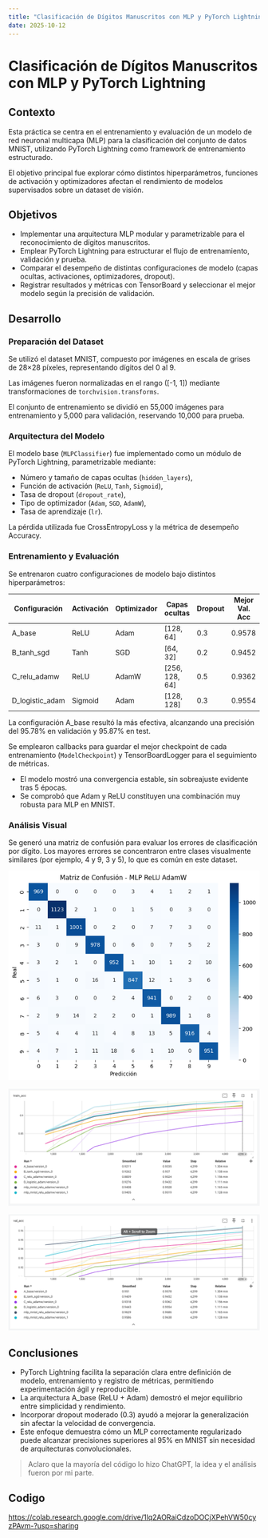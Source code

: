 ```yaml
---
title: "Clasificación de Dígitos Manuscritos con MLP y PyTorch Lightning"
date: 2025-10-12
---
```


# Clasificación de Dígitos Manuscritos con MLP y PyTorch Lightning

## Contexto

Esta práctica se centra en el entrenamiento y evaluación de un modelo de red neuronal multicapa (MLP) para la clasificación del conjunto de datos MNIST, utilizando PyTorch Lightning como framework de entrenamiento estructurado.

El objetivo principal fue explorar cómo distintos hiperparámetros, funciones de activación y optimizadores afectan el rendimiento de modelos supervisados sobre un dataset de visión.

## Objetivos

* Implementar una arquitectura MLP modular y parametrizable para el reconocimiento de dígitos manuscritos.
* Emplear PyTorch Lightning para estructurar el flujo de entrenamiento, validación y prueba.
* Comparar el desempeño de distintas configuraciones de modelo (capas ocultas, activaciones, optimizadores, dropout).
* Registrar resultados y métricas con TensorBoard y seleccionar el mejor modelo según la precisión de validación.

## Desarrollo

### Preparación del Dataset

Se utilizó el dataset MNIST, compuesto por imágenes en escala de grises de 28×28 píxeles, representando dígitos del 0 al 9.

Las imágenes fueron normalizadas en el rango ([-1, 1]) mediante transformaciones de `torchvision.transforms`.

El conjunto de entrenamiento se dividió en 55,000 imágenes para entrenamiento y 5,000 para validación, reservando 10,000 para prueba.

### Arquitectura del Modelo

El modelo base (`MLPClassifier`) fue implementado como un módulo de PyTorch Lightning, parametrizable mediante:

* Número y tamaño de capas ocultas (`hidden_layers`),
* Función de activación (`ReLU`, `Tanh`, `Sigmoid`),
* Tasa de dropout (`dropout_rate`),
* Tipo de optimizador (`Adam`, `SGD`, `AdamW`),
* Tasa de aprendizaje (`lr`).

La pérdida utilizada fue CrossEntropyLoss y la métrica de desempeño Accuracy.

### Entrenamiento y Evaluación

Se entrenaron cuatro configuraciones de modelo bajo distintos hiperparámetros:

| Configuración   | Activación | Optimizador | Capas ocultas  | Dropout | Mejor Val. Acc |
| --------------- | ---------- | ----------- | -------------- | ------- | -------------- |
| A_base          | ReLU       | Adam        | [128, 64]      | 0.3     | 0.9578     |
| B_tanh_sgd      | Tanh       | SGD         | [64, 32]       | 0.2     | 0.9452         |
| C_relu_adamw    | ReLU       | AdamW       | [256, 128, 64] | 0.5     | 0.9362         |
| D_logistic_adam | Sigmoid    | Adam        | [128, 128]     | 0.3     | 0.9554         |

La configuración A_base resultó la más efectiva, alcanzando una precisión del 95.78% en validación y 95.87% en test.

Se emplearon callbacks para guardar el mejor checkpoint de cada entrenamiento (`ModelCheckpoint`) y TensorBoardLogger para el seguimiento de métricas.

* El modelo mostró una convergencia estable, sin sobreajuste evidente tras 5 épocas.
* Se comprobó que Adam y ReLU constituyen una combinación muy robusta para MLP en MNIST.

### Análisis Visual

Se generó una matriz de confusión para evaluar los errores de clasificación por dígito. Los mayores errores se concentraron entre clases visualmente similares (por ejemplo, 4 y 9, 3 y 5), lo que es común en este dataset.

![](../assets/UT2_TA_Opcional_1.png)

![](../assets/UT2_TA_Opcional_2.png)

![](../assets/UT2_TA_Opcional_3.png)

## Conclusiones

* PyTorch Lightning facilita la separación clara entre definición de modelo, entrenamiento y registro de métricas, permitiendo experimentación ágil y reproducible.
* La arquitectura A_base (ReLU + Adam) demostró el mejor equilibrio entre simplicidad y rendimiento.
* Incorporar dropout moderado (0.3) ayudó a mejorar la generalización sin afectar la velocidad de convergencia.
* Este enfoque demuestra cómo un MLP correctamente regularizado puede alcanzar precisiones superiores al 95% en MNIST sin necesidad de arquitecturas convolucionales.

> Aclaro que la mayoría del código lo hizo ChatGPT, la idea y el análisis fueron por mi parte.

## Codigo

https://colab.research.google.com/drive/1lq2AORaiCdzoDOCjXPehVW50cyzPAvm-?usp=sharing
